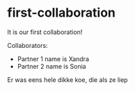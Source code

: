 # first-collaboration
It is our first collaboration!

Collaborators:
- Partner 1 name is Xandra
- Partner 2 name is Sonia

Er was eens hele dikke koe, die als ze liep
